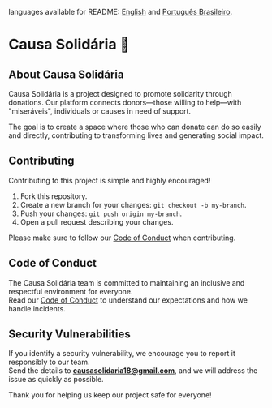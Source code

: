languages available for README: [English](./README.md) and [Português Brasileiro](./md_lenguages/README.md).


# Causa Solidária 🌟  

## About Causa Solidária  
Causa Solidária is a project designed to promote solidarity through donations. Our platform connects donors—those willing to help—with "miseráveis", individuals or causes in need of support.  

The goal is to create a space where those who can donate can do so easily and directly, contributing to transforming lives and generating social impact.  

## Contributing  
Contributing to this project is simple and highly encouraged!  

1. Fork this repository.  
2. Create a new branch for your changes: `git checkout -b my-branch`.  
3. Push your changes: `git push origin my-branch`.  
4. Open a pull request describing your changes.  

Please make sure to follow our [Code of Conduct](./CODE_OF_CONDUCT.md) when contributing.  

## Code of Conduct  
The Causa Solidária team is committed to maintaining an inclusive and respectful environment for everyone.  
Read our [Code of Conduct](./CODE_OF_CONDUCT.md) to understand our expectations and how we handle incidents.  

## Security Vulnerabilities  
If you identify a security vulnerability, we encourage you to report it responsibly to our team.  
Send the details to **causasolidaria18@gmail.com**, and we will address the issue as quickly as possible.  

Thank you for helping us keep our project safe for everyone!  
